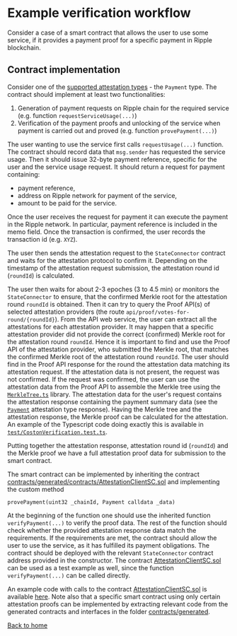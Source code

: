 # Example verification workflow

Consider a case of a smart contract that allows the user to use some service, if it provides a payment proof for a specific payment in Ripple blockchain.

## Contract implementation

Consider one of the [supported attestation types](https://github.com/flare-foundation/state-connector-attestation-types) - the `Payment` type.
The contract should implement at least two functionalities:

1. Generation of payment requests on Ripple chain for the required service (e.g. function `requestServiceUsage(...)`)
2. Verification of the payment proofs and unlocking of the service when payment is carried out and proved (e.g. function `provePayment(...)`)

The user wanting to use the service first calls `requestUsage(...)` function.
The contract should record data that `msg.sender` has requested the service usage. Then it should issue 32-byte payment reference, specific for the user and the service usage request. It should return a request for payment containing:

- payment reference,
- address on Ripple network for payment of the service,
- amount to be paid for the service.

Once the user receives the request for payment it can execute the payment in the Ripple network. In particular, payment reference is included in the memo field. Once the transaction is confirmed, the user records the transaction id (e.g. `XYZ`).

The user then sends the attestation request to the `StateConnector` contract and waits for the attestation protocol to confirm it. Depending on the timestamp of the attestation request submission, the attestation round id (`roundId`) is calculated.

The user then waits for about 2-3 epoches (3 to 4.5 min) or monitors the `StateConnector` to ensure, that the confirmed Merkle root for the attestation round `roundId` is obtained. Then it can try to query the Proof API(s) of selected attestation providers (the route `api/proof/votes-for-round/{roundId}`). From the API web service, the user can extract all the attestations for each attestation provider. It may happen that a specific attestation provider did not provide the correct (confirmed) Merkle root for the attestation round `roundId`. Hence it is important to find and use the Proof API of the attestation provider, who submitted the Merkle root, that matches the confirmed Merkle root of the attestation round `roundId`. The user should find in the Proof API response for the round the attestation data matching its attestation request. If the attestation data is not present, the request was not confirmed. If the request was confirmed, the user can use the attestation data from the Proof API to assemble the Merkle tree using the [`MerkleTree.ts`](../../lib/utils/MerkleTree.ts) library. The attestation data for the user's request contains the attestation response containing the payment summary data (see the [`Payment`](https://github.com/flare-foundation/state-connector-attestation-types/blob/main/attestation-types/00001-payment.md) attestation type response).
Having the Merkle tree and the attestation response, the Merkle proof can be calculated for the attestation. An example of the Typescript code doing exactly this is available in [`test/CostonVerification.test.ts`](../../test/CostonVerification.test.ts).

Putting together the attestation response, attestation round id (`roundId`) and the Merkle proof we have a full attestation proof data for submission to the smart contract.

The smart contract can be implemented by inheriting the contract [contracts/generated/contracts/AttestationClientSC.sol](../../contracts/generated/contracts/AttestationClientSC.sol) and implementing the custom method

```Solidity
provePayment(uint32 _chainId, Payment calldata _data)
```

At the beginning of the function one should use the inherited function `verifyPayment(...)` to verify the proof data. The rest of the function should check whether the provided attestation response data match the requirements. If the requirements are met, the contract should allow the user to use the service, as it has fulfilled its payment obligations. The contract should be deployed with the relevant `StateConnector` contract address provided in the constructor. The contract [AttestationClientSC.sol](../../contracts/generated/contracts/AttestationClientSC.sol) can be used as a test example as well, since the function `verifyPayment(...)` can be called directly.

An example code with calls to the contract [AttestationClientSC.sol](../../contracts/generated/contracts/AttestationClientSC.sol) is available [here](../../test/generated/AttestationClientMock.test.ts). Note also that a specific smart contract using only certain attestation proofs can be implemented by extracting relevant code from the generated contracts and interfaces in the folder [contracts/generated](../../contracts/generated/).

[Back to home](../README.md)
